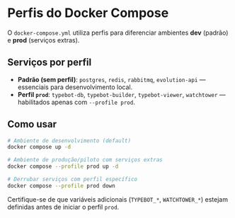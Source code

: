 # Perfis do Docker Compose

O `docker-compose.yml` utiliza perfis para diferenciar ambientes **dev** (padrão) e **prod** (serviços extras).

## Serviços por perfil

- **Padrão (sem perfil)**: `postgres`, `redis`, `rabbitmq`, `evolution-api` — essenciais para desenvolvimento local.
- **Perfil `prod`**: `typebot-db`, `typebot-builder`, `typebot-viewer`, `watchtower` — habilitados apenas com `--profile prod`.

## Como usar

```bash
# Ambiente de desenvolvimento (default)
docker compose up -d

# Ambiente de produção/piloto com serviços extras
docker compose --profile prod up -d

# Derrubar serviços com perfil específico
docker compose --profile prod down
```

Certifique-se de que variáveis adicionais (`TYPEBOT_*`, `WATCHTOWER_*`) estejam definidas antes de iniciar o perfil `prod`.
